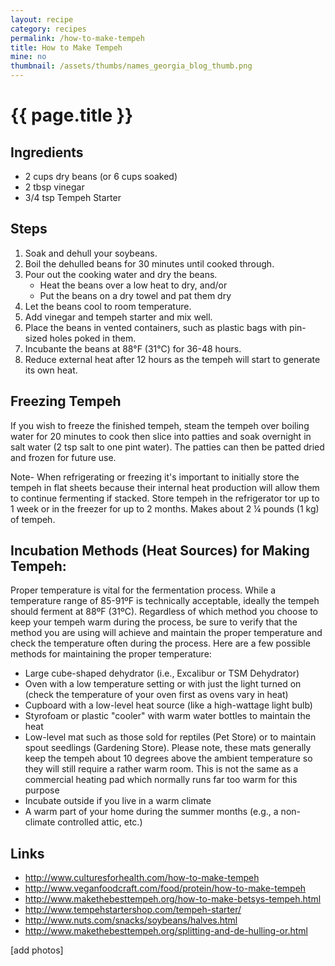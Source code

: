 ```yaml
---
layout: recipe
category: recipes
permalink: /how-to-make-tempeh
title: How to Make Tempeh
mine: no
thumbnail: /assets/thumbs/names_georgia_blog_thumb.png
---
```


{{ page.title }}
================

Ingredients
-----------
* 2 cups dry beans (or 6 cups soaked)
* 2 tbsp vinegar
* 3/4 tsp Tempeh Starter

Steps
------
1. Soak and dehull your soybeans.
2. Boil the dehulled beans for 30 minutes until cooked through.
3. Pour out the cooking water and dry the beans.
	* Heat the beans over a low heat to dry, and/or
	* Put the beans on a dry towel and pat them dry
4. Let the beans cool to room temperature.
5. Add vinegar and tempeh starter and mix well.
6. Place the beans in vented containers, such as plastic bags with pin-sized holes poked in them.
7. Incubante the beans at 88°F (31°C) for 36-48 hours.
8. Reduce external heat after 12 hours as the tempeh will start to generate its own heat.

Freezing Tempeh
---------------
If you wish to freeze the finished tempeh, steam the tempeh over boiling water for 20 minutes to cook then slice into patties and soak overnight in salt water (2 tsp salt to one pint water). The patties can then be patted dried and frozen for future use.

Note- When refrigerating or freezing it's important to initially store the tempeh in flat sheets because their internal heat production will allow them to continue fermenting if stacked. Store tempeh in the refrigerator tor up to 1 week or in the freezer for up to 2 months. Makes about 2 ¼ pounds (1 kg) of tempeh.

Incubation Methods (Heat Sources) for Making Tempeh: 
----------------------------------------------------
Proper temperature is vital for the fermentation process. While a temperature range of 85-91ºF is technically acceptable, ideally the tempeh should ferment at 88ºF (31ºC). Regardless of which method you choose to keep your tempeh warm during the process, be sure to verify that the method you are using will achieve and maintain the proper temperature and check the temperature often during the process. Here are a few possible methods for maintaining the proper temperature:

* Large cube-shaped dehydrator (i.e., Excalibur or TSM Dehydrator)
* Oven with a low temperature setting or with just the light turned on (check the temperature of your oven first as ovens vary in heat)
* Cupboard with a low-level heat source (like a high-wattage light bulb)
* Styrofoam or plastic "cooler" with warm water bottles to maintain the heat
* Low-level mat such as those sold for reptiles (Pet Store) or to maintain spout seedlings (Gardening Store). Please note, these mats generally keep the tempeh about 10 degrees above the ambient temperature so they will still require a rather warm room.  This is not the same as a commercial heating pad which normally runs far too warm for this purpose
* Incubate outside if you live in a warm climate
* A warm part of your home during the summer months (e.g., a non-climate controlled attic, etc.)

Links
------
* http://www.culturesforhealth.com/how-to-make-tempeh
* http://www.veganfoodcraft.com/food/protein/how-to-make-tempeh
* http://www.makethebesttempeh.org/how-to-make-betsys-tempeh.html
* http://www.tempehstartershop.com/tempeh-starter/
* http://www.nuts.com/snacks/soybeans/halves.html
* http://www.makethebesttempeh.org/splitting-and-de-hulling-or.html

[add photos]

